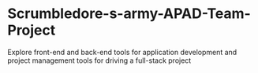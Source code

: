 # Scrumbledore-s-army-APAD-Team-Project
Explore front-end and back-end tools for application development and project management tools for driving a full-stack project
